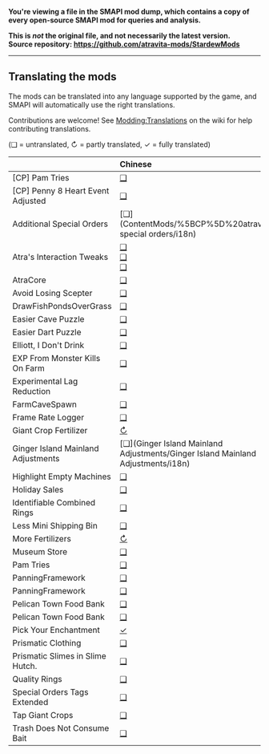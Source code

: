 **You're viewing a file in the SMAPI mod dump, which contains a copy of every open-source SMAPI mod
for queries and analysis.**

**This is _not_ the original file, and not necessarily the latest version.**  
**Source repository: https://github.com/atravita-mods/StardewMods**

----

## Translating the mods
<!--
    This section is auto-generated using a script, there's no need to edit it manually.
    https://gist.github.com/Pathoschild/040ff6c8dc863ed2a7a828aa04447033
-->
The mods can be translated into any language supported by the game, and SMAPI will automatically
use the right translations.

Contributions are welcome! See [Modding:Translations](https://stardewvalleywiki.com/Modding:Translations)
on the wiki for help contributing translations.

(❑ = untranslated, ↻ = partly translated, ✓ = fully translated)

&nbsp;                             | Chinese                                                                                                                                                                                                                        | French                                                                                                                                                                                                                         | German                                                                                                                                                                                                                         | Hungarian                                                                                                                                                                                                                      | Italian                                                                                                                                                                                                                        | Japanese                                                                                                                                                                                                                       | Korean                                                                                                                                                                                                                         | Portuguese                                                                                                                                                                                                                                             | Russian                                                                                                                                                                                                                                | Spanish                                                                                                                                                                                                                                | Turkish
:--------------------------------- | :----------------------------------------------------------------------------------------------------------------------------------------------------------------------------------------------------------------------------- | :----------------------------------------------------------------------------------------------------------------------------------------------------------------------------------------------------------------------------- | :----------------------------------------------------------------------------------------------------------------------------------------------------------------------------------------------------------------------------- | :----------------------------------------------------------------------------------------------------------------------------------------------------------------------------------------------------------------------------- | :----------------------------------------------------------------------------------------------------------------------------------------------------------------------------------------------------------------------------- | :----------------------------------------------------------------------------------------------------------------------------------------------------------------------------------------------------------------------------- | :----------------------------------------------------------------------------------------------------------------------------------------------------------------------------------------------------------------------------- | :----------------------------------------------------------------------------------------------------------------------------------------------------------------------------------------------------------------------------------------------------- | :------------------------------------------------------------------------------------------------------------------------------------------------------------------------------------------------------------------------------------- | :------------------------------------------------------------------------------------------------------------------------------------------------------------------------------------------------------------------------------------- | :-----------------------------------------------------------------------------------------------------------------------------------------------------------------------------------------------------------------------------
[CP] Pam Tries                     | [❑](PamTries/%5BCP%5D%20PamTries/i18n)                                                                                                                                                                                         | [❑](PamTries/%5BCP%5D%20PamTries/i18n)                                                                                                                                                                                         | [❑](PamTries/%5BCP%5D%20PamTries/i18n)                                                                                                                                                                                         | [❑](PamTries/%5BCP%5D%20PamTries/i18n)                                                                                                                                                                                         | [❑](PamTries/%5BCP%5D%20PamTries/i18n)                                                                                                                                                                                         | [❑](PamTries/%5BCP%5D%20PamTries/i18n)                                                                                                                                                                                         | [❑](PamTries/%5BCP%5D%20PamTries/i18n)                                                                                                                                                                                         | [❑](PamTries/%5BCP%5D%20PamTries/i18n)                                                                                                                                                                                                                 | [❑](PamTries/%5BCP%5D%20PamTries/i18n)                                                                                                                                                                                                 | [❑](PamTries/%5BCP%5D%20PamTries/i18n)                                                                                                                                                                                                 | [❑](PamTries/%5BCP%5D%20PamTries/i18n)
[CP] Penny 8 Heart Event Adjusted  | [❑](ContentMods/%5BCP%5D%20PennyEventsAdjusted/i18n)                                                                                                                                                                           | [❑](ContentMods/%5BCP%5D%20PennyEventsAdjusted/i18n)                                                                                                                                                                           | [❑](ContentMods/%5BCP%5D%20PennyEventsAdjusted/i18n)                                                                                                                                                                           | [❑](ContentMods/%5BCP%5D%20PennyEventsAdjusted/i18n)                                                                                                                                                                           | [❑](ContentMods/%5BCP%5D%20PennyEventsAdjusted/i18n)                                                                                                                                                                           | [❑](ContentMods/%5BCP%5D%20PennyEventsAdjusted/i18n)                                                                                                                                                                           | [❑](ContentMods/%5BCP%5D%20PennyEventsAdjusted/i18n)                                                                                                                                                                           | [❑](ContentMods/%5BCP%5D%20PennyEventsAdjusted/i18n)                                                                                                                                                                                                   | [❑](ContentMods/%5BCP%5D%20PennyEventsAdjusted/i18n)                                                                                                                                                                                   | [❑](ContentMods/%5BCP%5D%20PennyEventsAdjusted/i18n)                                                                                                                                                                                   | [❑](ContentMods/%5BCP%5D%20PennyEventsAdjusted/i18n)
Additional Special Orders          | [❑](ContentMods/%5BCP%5D%20atravita special orders/i18n)                                                                                                                                                                       | [❑](ContentMods/%5BCP%5D%20atravita special orders/i18n)                                                                                                                                                                       | [❑](ContentMods/%5BCP%5D%20atravita special orders/i18n)                                                                                                                                                                       | [❑](ContentMods/%5BCP%5D%20atravita special orders/i18n)                                                                                                                                                                       | [❑](ContentMods/%5BCP%5D%20atravita special orders/i18n)                                                                                                                                                                       | [❑](ContentMods/%5BCP%5D%20atravita special orders/i18n)                                                                                                                                                                       | [❑](ContentMods/%5BCP%5D%20atravita special orders/i18n)                                                                                                                                                                       | [❑](ContentMods/%5BCP%5D%20atravita special orders/i18n)                                                                                                                                                                                               | [❑](ContentMods/%5BCP%5D%20atravita special orders/i18n)                                                                                                                                                                               | [❑](ContentMods/%5BCP%5D%20atravita special orders/i18n)                                                                                                                                                                               | [❑](ContentMods/%5BCP%5D%20atravita special orders/i18n)
Atra's Interaction Tweaks          | [❑](StopRugRemoval/StopRugRemoval/i18n)<br />[❑](StopRugRemoval/StopRugRemoval/bin/Release/net473/StopRugRemoval/i18n)<br />[❑](StopRugRemoval/StopRugRemoval/bin/Release/net473/StopRugRemoval/extracted/StopRugRemoval/i18n) | [❑](StopRugRemoval/StopRugRemoval/i18n)<br />[❑](StopRugRemoval/StopRugRemoval/bin/Release/net473/StopRugRemoval/i18n)<br />[❑](StopRugRemoval/StopRugRemoval/bin/Release/net473/StopRugRemoval/extracted/StopRugRemoval/i18n) | [❑](StopRugRemoval/StopRugRemoval/i18n)<br />[❑](StopRugRemoval/StopRugRemoval/bin/Release/net473/StopRugRemoval/i18n)<br />[❑](StopRugRemoval/StopRugRemoval/bin/Release/net473/StopRugRemoval/extracted/StopRugRemoval/i18n) | [❑](StopRugRemoval/StopRugRemoval/i18n)<br />[❑](StopRugRemoval/StopRugRemoval/bin/Release/net473/StopRugRemoval/i18n)<br />[❑](StopRugRemoval/StopRugRemoval/bin/Release/net473/StopRugRemoval/extracted/StopRugRemoval/i18n) | [❑](StopRugRemoval/StopRugRemoval/i18n)<br />[❑](StopRugRemoval/StopRugRemoval/bin/Release/net473/StopRugRemoval/i18n)<br />[❑](StopRugRemoval/StopRugRemoval/bin/Release/net473/StopRugRemoval/extracted/StopRugRemoval/i18n) | [❑](StopRugRemoval/StopRugRemoval/i18n)<br />[❑](StopRugRemoval/StopRugRemoval/bin/Release/net473/StopRugRemoval/i18n)<br />[❑](StopRugRemoval/StopRugRemoval/bin/Release/net473/StopRugRemoval/extracted/StopRugRemoval/i18n) | [❑](StopRugRemoval/StopRugRemoval/i18n)<br />[❑](StopRugRemoval/StopRugRemoval/bin/Release/net473/StopRugRemoval/i18n)<br />[❑](StopRugRemoval/StopRugRemoval/bin/Release/net473/StopRugRemoval/extracted/StopRugRemoval/i18n) | [↻](StopRugRemoval/StopRugRemoval/i18n/pt.json)<br />[✓](StopRugRemoval/StopRugRemoval/bin/Release/net473/StopRugRemoval/i18n/pt.json)<br />[✓](StopRugRemoval/StopRugRemoval/bin/Release/net473/StopRugRemoval/extracted/StopRugRemoval/i18n/pt.json) | [↻](StopRugRemoval/StopRugRemoval/i18n/ru.json)<br />[❑](StopRugRemoval/StopRugRemoval/bin/Release/net473/StopRugRemoval/i18n)<br />[❑](StopRugRemoval/StopRugRemoval/bin/Release/net473/StopRugRemoval/extracted/StopRugRemoval/i18n) | [↻](StopRugRemoval/StopRugRemoval/i18n/es.json)<br />[❑](StopRugRemoval/StopRugRemoval/bin/Release/net473/StopRugRemoval/i18n)<br />[❑](StopRugRemoval/StopRugRemoval/bin/Release/net473/StopRugRemoval/extracted/StopRugRemoval/i18n) | [❑](StopRugRemoval/StopRugRemoval/i18n)<br />[❑](StopRugRemoval/StopRugRemoval/bin/Release/net473/StopRugRemoval/i18n)<br />[❑](StopRugRemoval/StopRugRemoval/bin/Release/net473/StopRugRemoval/extracted/StopRugRemoval/i18n)
AtraCore                           | [❑](AtraCore/i18n)                                                                                                                                                                                                             | [❑](AtraCore/i18n)                                                                                                                                                                                                             | [❑](AtraCore/i18n)                                                                                                                                                                                                             | [❑](AtraCore/i18n)                                                                                                                                                                                                             | [❑](AtraCore/i18n)                                                                                                                                                                                                             | [❑](AtraCore/i18n)                                                                                                                                                                                                             | [❑](AtraCore/i18n)                                                                                                                                                                                                             | [❑](AtraCore/i18n)                                                                                                                                                                                                                                     | [❑](AtraCore/i18n)                                                                                                                                                                                                                     | [❑](AtraCore/i18n)                                                                                                                                                                                                                     | [❑](AtraCore/i18n)
Avoid Losing Scepter               | [❑](AvoidLosingScepter/AvoidLosingScepter/i18n)                                                                                                                                                                                | [❑](AvoidLosingScepter/AvoidLosingScepter/i18n)                                                                                                                                                                                | [❑](AvoidLosingScepter/AvoidLosingScepter/i18n)                                                                                                                                                                                | [❑](AvoidLosingScepter/AvoidLosingScepter/i18n)                                                                                                                                                                                | [❑](AvoidLosingScepter/AvoidLosingScepter/i18n)                                                                                                                                                                                | [❑](AvoidLosingScepter/AvoidLosingScepter/i18n)                                                                                                                                                                                | [❑](AvoidLosingScepter/AvoidLosingScepter/i18n)                                                                                                                                                                                | [❑](AvoidLosingScepter/AvoidLosingScepter/i18n)                                                                                                                                                                                                        | [❑](AvoidLosingScepter/AvoidLosingScepter/i18n)                                                                                                                                                                                        | [❑](AvoidLosingScepter/AvoidLosingScepter/i18n)                                                                                                                                                                                        | [❑](AvoidLosingScepter/AvoidLosingScepter/i18n)
DrawFishPondsOverGrass             | [❑](DrawFishPondsOverGrass/DrawFishPondsOverGrass/i18n)                                                                                                                                                                        | [❑](DrawFishPondsOverGrass/DrawFishPondsOverGrass/i18n)                                                                                                                                                                        | [❑](DrawFishPondsOverGrass/DrawFishPondsOverGrass/i18n)                                                                                                                                                                        | [❑](DrawFishPondsOverGrass/DrawFishPondsOverGrass/i18n)                                                                                                                                                                        | [❑](DrawFishPondsOverGrass/DrawFishPondsOverGrass/i18n)                                                                                                                                                                        | [❑](DrawFishPondsOverGrass/DrawFishPondsOverGrass/i18n)                                                                                                                                                                        | [❑](DrawFishPondsOverGrass/DrawFishPondsOverGrass/i18n)                                                                                                                                                                        | [❑](DrawFishPondsOverGrass/DrawFishPondsOverGrass/i18n)                                                                                                                                                                                                | [❑](DrawFishPondsOverGrass/DrawFishPondsOverGrass/i18n)                                                                                                                                                                                | [❑](DrawFishPondsOverGrass/DrawFishPondsOverGrass/i18n)                                                                                                                                                                                | [❑](DrawFishPondsOverGrass/DrawFishPondsOverGrass/i18n)
Easier Cave Puzzle                 | [❑](NerfCavePuzzle/NerfCavePuzzle/i18n)                                                                                                                                                                                        | [❑](NerfCavePuzzle/NerfCavePuzzle/i18n)                                                                                                                                                                                        | [❑](NerfCavePuzzle/NerfCavePuzzle/i18n)                                                                                                                                                                                        | [❑](NerfCavePuzzle/NerfCavePuzzle/i18n)                                                                                                                                                                                        | [❑](NerfCavePuzzle/NerfCavePuzzle/i18n)                                                                                                                                                                                        | [❑](NerfCavePuzzle/NerfCavePuzzle/i18n)                                                                                                                                                                                        | [❑](NerfCavePuzzle/NerfCavePuzzle/i18n)                                                                                                                                                                                        | [❑](NerfCavePuzzle/NerfCavePuzzle/i18n)                                                                                                                                                                                                                | [❑](NerfCavePuzzle/NerfCavePuzzle/i18n)                                                                                                                                                                                                | [❑](NerfCavePuzzle/NerfCavePuzzle/i18n)                                                                                                                                                                                                | [❑](NerfCavePuzzle/NerfCavePuzzle/i18n)
Easier Dart Puzzle                 | [❑](EasierDartPuzzle/i18n)                                                                                                                                                                                                     | [❑](EasierDartPuzzle/i18n)                                                                                                                                                                                                     | [❑](EasierDartPuzzle/i18n)                                                                                                                                                                                                     | [❑](EasierDartPuzzle/i18n)                                                                                                                                                                                                     | [❑](EasierDartPuzzle/i18n)                                                                                                                                                                                                     | [❑](EasierDartPuzzle/i18n)                                                                                                                                                                                                     | [❑](EasierDartPuzzle/i18n)                                                                                                                                                                                                     | [❑](EasierDartPuzzle/i18n)                                                                                                                                                                                                                             | [❑](EasierDartPuzzle/i18n)                                                                                                                                                                                                             | [❑](EasierDartPuzzle/i18n)                                                                                                                                                                                                             | [❑](EasierDartPuzzle/i18n)
Elliott, I Don't Drink             | [❑](ContentMods/ElliottIDontDrink/ElliottIDontDrink/i18n)                                                                                                                                                                      | [❑](ContentMods/ElliottIDontDrink/ElliottIDontDrink/i18n)                                                                                                                                                                      | [❑](ContentMods/ElliottIDontDrink/ElliottIDontDrink/i18n)                                                                                                                                                                      | [❑](ContentMods/ElliottIDontDrink/ElliottIDontDrink/i18n)                                                                                                                                                                      | [❑](ContentMods/ElliottIDontDrink/ElliottIDontDrink/i18n)                                                                                                                                                                      | [❑](ContentMods/ElliottIDontDrink/ElliottIDontDrink/i18n)                                                                                                                                                                      | [❑](ContentMods/ElliottIDontDrink/ElliottIDontDrink/i18n)                                                                                                                                                                      | [❑](ContentMods/ElliottIDontDrink/ElliottIDontDrink/i18n)                                                                                                                                                                                              | [❑](ContentMods/ElliottIDontDrink/ElliottIDontDrink/i18n)                                                                                                                                                                              | [❑](ContentMods/ElliottIDontDrink/ElliottIDontDrink/i18n)                                                                                                                                                                              | [❑](ContentMods/ElliottIDontDrink/ElliottIDontDrink/i18n)
EXP From Monster Kills On Farm     | [❑](ExpFromMonsterKillsOnFarm/ExpFromMonsterKillsOnFarm/i18n)                                                                                                                                                                  | [❑](ExpFromMonsterKillsOnFarm/ExpFromMonsterKillsOnFarm/i18n)                                                                                                                                                                  | [❑](ExpFromMonsterKillsOnFarm/ExpFromMonsterKillsOnFarm/i18n)                                                                                                                                                                  | [❑](ExpFromMonsterKillsOnFarm/ExpFromMonsterKillsOnFarm/i18n)                                                                                                                                                                  | [❑](ExpFromMonsterKillsOnFarm/ExpFromMonsterKillsOnFarm/i18n)                                                                                                                                                                  | [❑](ExpFromMonsterKillsOnFarm/ExpFromMonsterKillsOnFarm/i18n)                                                                                                                                                                  | [❑](ExpFromMonsterKillsOnFarm/ExpFromMonsterKillsOnFarm/i18n)                                                                                                                                                                  | [❑](ExpFromMonsterKillsOnFarm/ExpFromMonsterKillsOnFarm/i18n)                                                                                                                                                                                          | [❑](ExpFromMonsterKillsOnFarm/ExpFromMonsterKillsOnFarm/i18n)                                                                                                                                                                          | [❑](ExpFromMonsterKillsOnFarm/ExpFromMonsterKillsOnFarm/i18n)                                                                                                                                                                          | [❑](ExpFromMonsterKillsOnFarm/ExpFromMonsterKillsOnFarm/i18n)
Experimental Lag Reduction         | [❑](ExperimentalLagReduction/i18n)                                                                                                                                                                                             | [❑](ExperimentalLagReduction/i18n)                                                                                                                                                                                             | [❑](ExperimentalLagReduction/i18n)                                                                                                                                                                                             | [❑](ExperimentalLagReduction/i18n)                                                                                                                                                                                             | [❑](ExperimentalLagReduction/i18n)                                                                                                                                                                                             | [❑](ExperimentalLagReduction/i18n)                                                                                                                                                                                             | [❑](ExperimentalLagReduction/i18n)                                                                                                                                                                                             | [❑](ExperimentalLagReduction/i18n)                                                                                                                                                                                                                     | [❑](ExperimentalLagReduction/i18n)                                                                                                                                                                                                     | [❑](ExperimentalLagReduction/i18n)                                                                                                                                                                                                     | [❑](ExperimentalLagReduction/i18n)
FarmCaveSpawn                      | [❑](FarmCaveSpawn/FarmCaveSpawn/i18n)                                                                                                                                                                                          | [❑](FarmCaveSpawn/FarmCaveSpawn/i18n)                                                                                                                                                                                          | [❑](FarmCaveSpawn/FarmCaveSpawn/i18n)                                                                                                                                                                                          | [❑](FarmCaveSpawn/FarmCaveSpawn/i18n)                                                                                                                                                                                          | [❑](FarmCaveSpawn/FarmCaveSpawn/i18n)                                                                                                                                                                                          | [❑](FarmCaveSpawn/FarmCaveSpawn/i18n)                                                                                                                                                                                          | [❑](FarmCaveSpawn/FarmCaveSpawn/i18n)                                                                                                                                                                                          | [❑](FarmCaveSpawn/FarmCaveSpawn/i18n)                                                                                                                                                                                                                  | [❑](FarmCaveSpawn/FarmCaveSpawn/i18n)                                                                                                                                                                                                  | [❑](FarmCaveSpawn/FarmCaveSpawn/i18n)                                                                                                                                                                                                  | [❑](FarmCaveSpawn/FarmCaveSpawn/i18n)
Frame Rate Logger                  | [❑](FrameRateLogger/FrameRateLogger/i18n)                                                                                                                                                                                      | [❑](FrameRateLogger/FrameRateLogger/i18n)                                                                                                                                                                                      | [❑](FrameRateLogger/FrameRateLogger/i18n)                                                                                                                                                                                      | [❑](FrameRateLogger/FrameRateLogger/i18n)                                                                                                                                                                                      | [❑](FrameRateLogger/FrameRateLogger/i18n)                                                                                                                                                                                      | [❑](FrameRateLogger/FrameRateLogger/i18n)                                                                                                                                                                                      | [❑](FrameRateLogger/FrameRateLogger/i18n)                                                                                                                                                                                      | [❑](FrameRateLogger/FrameRateLogger/i18n)                                                                                                                                                                                                              | [❑](FrameRateLogger/FrameRateLogger/i18n)                                                                                                                                                                                              | [❑](FrameRateLogger/FrameRateLogger/i18n)                                                                                                                                                                                              | [❑](FrameRateLogger/FrameRateLogger/i18n)
Giant Crop Fertilizer              | [↻](GiantCropFertilizer/GiantCropFertilizer/i18n/zh.json)                                                                                                                                                                      | [❑](GiantCropFertilizer/GiantCropFertilizer/i18n)                                                                                                                                                                              | [❑](GiantCropFertilizer/GiantCropFertilizer/i18n)                                                                                                                                                                              | [❑](GiantCropFertilizer/GiantCropFertilizer/i18n)                                                                                                                                                                              | [❑](GiantCropFertilizer/GiantCropFertilizer/i18n)                                                                                                                                                                              | [❑](GiantCropFertilizer/GiantCropFertilizer/i18n)                                                                                                                                                                              | [❑](GiantCropFertilizer/GiantCropFertilizer/i18n)                                                                                                                                                                              | [❑](GiantCropFertilizer/GiantCropFertilizer/i18n)                                                                                                                                                                                                      | [❑](GiantCropFertilizer/GiantCropFertilizer/i18n)                                                                                                                                                                                      | [❑](GiantCropFertilizer/GiantCropFertilizer/i18n)                                                                                                                                                                                      | [❑](GiantCropFertilizer/GiantCropFertilizer/i18n)
Ginger Island Mainland Adjustments | [❑](Ginger Island Mainland Adjustments/Ginger Island Mainland Adjustments/i18n)                                                                                                                                                | [❑](Ginger Island Mainland Adjustments/Ginger Island Mainland Adjustments/i18n)                                                                                                                                                | [❑](Ginger Island Mainland Adjustments/Ginger Island Mainland Adjustments/i18n)                                                                                                                                                | [❑](Ginger Island Mainland Adjustments/Ginger Island Mainland Adjustments/i18n)                                                                                                                                                | [❑](Ginger Island Mainland Adjustments/Ginger Island Mainland Adjustments/i18n)                                                                                                                                                | [❑](Ginger Island Mainland Adjustments/Ginger Island Mainland Adjustments/i18n)                                                                                                                                                | [❑](Ginger Island Mainland Adjustments/Ginger Island Mainland Adjustments/i18n)                                                                                                                                                | [❑](Ginger Island Mainland Adjustments/Ginger Island Mainland Adjustments/i18n)                                                                                                                                                                        | [❑](Ginger Island Mainland Adjustments/Ginger Island Mainland Adjustments/i18n)                                                                                                                                                        | [❑](Ginger Island Mainland Adjustments/Ginger Island Mainland Adjustments/i18n)                                                                                                                                                        | [❑](Ginger Island Mainland Adjustments/Ginger Island Mainland Adjustments/i18n)
Highlight Empty Machines           | [❑](HighlightEmptyMachines/HighlightEmptyMachines/i18n)                                                                                                                                                                        | [❑](HighlightEmptyMachines/HighlightEmptyMachines/i18n)                                                                                                                                                                        | [❑](HighlightEmptyMachines/HighlightEmptyMachines/i18n)                                                                                                                                                                        | [❑](HighlightEmptyMachines/HighlightEmptyMachines/i18n)                                                                                                                                                                        | [❑](HighlightEmptyMachines/HighlightEmptyMachines/i18n)                                                                                                                                                                        | [❑](HighlightEmptyMachines/HighlightEmptyMachines/i18n)                                                                                                                                                                        | [❑](HighlightEmptyMachines/HighlightEmptyMachines/i18n)                                                                                                                                                                        | [❑](HighlightEmptyMachines/HighlightEmptyMachines/i18n)                                                                                                                                                                                                | [❑](HighlightEmptyMachines/HighlightEmptyMachines/i18n)                                                                                                                                                                                | [❑](HighlightEmptyMachines/HighlightEmptyMachines/i18n)                                                                                                                                                                                | [❑](HighlightEmptyMachines/HighlightEmptyMachines/i18n)
Holiday Sales                      | [❑](HolidaySales/i18n)                                                                                                                                                                                                         | [❑](HolidaySales/i18n)                                                                                                                                                                                                         | [❑](HolidaySales/i18n)                                                                                                                                                                                                         | [❑](HolidaySales/i18n)                                                                                                                                                                                                         | [❑](HolidaySales/i18n)                                                                                                                                                                                                         | [❑](HolidaySales/i18n)                                                                                                                                                                                                         | [❑](HolidaySales/i18n)                                                                                                                                                                                                         | [❑](HolidaySales/i18n)                                                                                                                                                                                                                                 | [❑](HolidaySales/i18n)                                                                                                                                                                                                                 | [❑](HolidaySales/i18n)                                                                                                                                                                                                                 | [❑](HolidaySales/i18n)
Identifiable Combined Rings        | [❑](IdentifiableCombinedRings/i18n)                                                                                                                                                                                            | [❑](IdentifiableCombinedRings/i18n)                                                                                                                                                                                            | [❑](IdentifiableCombinedRings/i18n)                                                                                                                                                                                            | [❑](IdentifiableCombinedRings/i18n)                                                                                                                                                                                            | [❑](IdentifiableCombinedRings/i18n)                                                                                                                                                                                            | [❑](IdentifiableCombinedRings/i18n)                                                                                                                                                                                            | [❑](IdentifiableCombinedRings/i18n)                                                                                                                                                                                            | [❑](IdentifiableCombinedRings/i18n)                                                                                                                                                                                                                    | [❑](IdentifiableCombinedRings/i18n)                                                                                                                                                                                                    | [❑](IdentifiableCombinedRings/i18n)                                                                                                                                                                                                    | [❑](IdentifiableCombinedRings/i18n)
Less Mini Shipping Bin             | [❑](LessMiniShippingBin/LessMiniShippingBin/i18n)                                                                                                                                                                              | [❑](LessMiniShippingBin/LessMiniShippingBin/i18n)                                                                                                                                                                              | [❑](LessMiniShippingBin/LessMiniShippingBin/i18n)                                                                                                                                                                              | [❑](LessMiniShippingBin/LessMiniShippingBin/i18n)                                                                                                                                                                              | [❑](LessMiniShippingBin/LessMiniShippingBin/i18n)                                                                                                                                                                              | [❑](LessMiniShippingBin/LessMiniShippingBin/i18n)                                                                                                                                                                              | [❑](LessMiniShippingBin/LessMiniShippingBin/i18n)                                                                                                                                                                              | [❑](LessMiniShippingBin/LessMiniShippingBin/i18n)                                                                                                                                                                                                      | [❑](LessMiniShippingBin/LessMiniShippingBin/i18n)                                                                                                                                                                                      | [❑](LessMiniShippingBin/LessMiniShippingBin/i18n)                                                                                                                                                                                      | [❑](LessMiniShippingBin/LessMiniShippingBin/i18n)
More Fertilizers                   | [↻](MoreFertilizers/MoreFertilizers/i18n/zh.json)                                                                                                                                                                              | [↻](MoreFertilizers/MoreFertilizers/i18n/fr.json)                                                                                                                                                                              | [❑](MoreFertilizers/MoreFertilizers/i18n)                                                                                                                                                                                      | [❑](MoreFertilizers/MoreFertilizers/i18n)                                                                                                                                                                                      | [❑](MoreFertilizers/MoreFertilizers/i18n)                                                                                                                                                                                      | [❑](MoreFertilizers/MoreFertilizers/i18n)                                                                                                                                                                                      | [❑](MoreFertilizers/MoreFertilizers/i18n)                                                                                                                                                                                      | [❑](MoreFertilizers/MoreFertilizers/i18n)                                                                                                                                                                                                              | [❑](MoreFertilizers/MoreFertilizers/i18n)                                                                                                                                                                                              | [❑](MoreFertilizers/MoreFertilizers/i18n)                                                                                                                                                                                              | [❑](MoreFertilizers/MoreFertilizers/i18n)
Museum Store                       | [❑](MuseumRewardsIn/MuseumRewardsIn/i18n)                                                                                                                                                                                      | [❑](MuseumRewardsIn/MuseumRewardsIn/i18n)                                                                                                                                                                                      | [❑](MuseumRewardsIn/MuseumRewardsIn/i18n)                                                                                                                                                                                      | [❑](MuseumRewardsIn/MuseumRewardsIn/i18n)                                                                                                                                                                                      | [❑](MuseumRewardsIn/MuseumRewardsIn/i18n)                                                                                                                                                                                      | [❑](MuseumRewardsIn/MuseumRewardsIn/i18n)                                                                                                                                                                                      | [❑](MuseumRewardsIn/MuseumRewardsIn/i18n)                                                                                                                                                                                      | [❑](MuseumRewardsIn/MuseumRewardsIn/i18n)                                                                                                                                                                                                              | [❑](MuseumRewardsIn/MuseumRewardsIn/i18n)                                                                                                                                                                                              | [❑](MuseumRewardsIn/MuseumRewardsIn/i18n)                                                                                                                                                                                              | [❑](MuseumRewardsIn/MuseumRewardsIn/i18n)
Pam Tries                          | [❑](PamTries/PamTries/i18n)                                                                                                                                                                                                    | [❑](PamTries/PamTries/i18n)                                                                                                                                                                                                    | [❑](PamTries/PamTries/i18n)                                                                                                                                                                                                    | [❑](PamTries/PamTries/i18n)                                                                                                                                                                                                    | [❑](PamTries/PamTries/i18n)                                                                                                                                                                                                    | [❑](PamTries/PamTries/i18n)                                                                                                                                                                                                    | [❑](PamTries/PamTries/i18n)                                                                                                                                                                                                    | [❑](PamTries/PamTries/i18n)                                                                                                                                                                                                                            | [❑](PamTries/PamTries/i18n)                                                                                                                                                                                                            | [❑](PamTries/PamTries/i18n)                                                                                                                                                                                                            | [❑](PamTries/PamTries/i18n)
PanningFramework                   | [❑](PanningFramework/PanningFramework/i18n)                                                                                                                                                                                    | [❑](PanningFramework/PanningFramework/i18n)                                                                                                                                                                                    | [❑](PanningFramework/PanningFramework/i18n)                                                                                                                                                                                    | [❑](PanningFramework/PanningFramework/i18n)                                                                                                                                                                                    | [❑](PanningFramework/PanningFramework/i18n)                                                                                                                                                                                    | [❑](PanningFramework/PanningFramework/i18n)                                                                                                                                                                                    | [❑](PanningFramework/PanningFramework/i18n)                                                                                                                                                                                    | [❑](PanningFramework/PanningFramework/i18n)                                                                                                                                                                                                            | [❑](PanningFramework/PanningFramework/i18n)                                                                                                                                                                                            | [❑](PanningFramework/PanningFramework/i18n)                                                                                                                                                                                            | [❑](PanningFramework/PanningFramework/i18n)
PanningFramework                   | [❑](PanningFramework/i18n)                                                                                                                                                                                                     | [❑](PanningFramework/i18n)                                                                                                                                                                                                     | [❑](PanningFramework/i18n)                                                                                                                                                                                                     | [❑](PanningFramework/i18n)                                                                                                                                                                                                     | [❑](PanningFramework/i18n)                                                                                                                                                                                                     | [❑](PanningFramework/i18n)                                                                                                                                                                                                     | [❑](PanningFramework/i18n)                                                                                                                                                                                                     | [❑](PanningFramework/i18n)                                                                                                                                                                                                                             | [❑](PanningFramework/i18n)                                                                                                                                                                                                             | [❑](PanningFramework/i18n)                                                                                                                                                                                                             | [❑](PanningFramework/i18n)
Pelican Town Food Bank             | [❑](PelicanTownFoodBank/PelicanTownFoodBank/i18n)                                                                                                                                                                              | [❑](PelicanTownFoodBank/PelicanTownFoodBank/i18n)                                                                                                                                                                              | [❑](PelicanTownFoodBank/PelicanTownFoodBank/i18n)                                                                                                                                                                              | [❑](PelicanTownFoodBank/PelicanTownFoodBank/i18n)                                                                                                                                                                              | [❑](PelicanTownFoodBank/PelicanTownFoodBank/i18n)                                                                                                                                                                              | [❑](PelicanTownFoodBank/PelicanTownFoodBank/i18n)                                                                                                                                                                              | [❑](PelicanTownFoodBank/PelicanTownFoodBank/i18n)                                                                                                                                                                              | [❑](PelicanTownFoodBank/PelicanTownFoodBank/i18n)                                                                                                                                                                                                      | [❑](PelicanTownFoodBank/PelicanTownFoodBank/i18n)                                                                                                                                                                                      | [❑](PelicanTownFoodBank/PelicanTownFoodBank/i18n)                                                                                                                                                                                      | [❑](PelicanTownFoodBank/PelicanTownFoodBank/i18n)
Pelican Town Food Bank             | [❑](PelicanTownFoodBank/i18n)                                                                                                                                                                                                  | [❑](PelicanTownFoodBank/i18n)                                                                                                                                                                                                  | [❑](PelicanTownFoodBank/i18n)                                                                                                                                                                                                  | [❑](PelicanTownFoodBank/i18n)                                                                                                                                                                                                  | [❑](PelicanTownFoodBank/i18n)                                                                                                                                                                                                  | [❑](PelicanTownFoodBank/i18n)                                                                                                                                                                                                  | [❑](PelicanTownFoodBank/i18n)                                                                                                                                                                                                  | [❑](PelicanTownFoodBank/i18n)                                                                                                                                                                                                                          | [❑](PelicanTownFoodBank/i18n)                                                                                                                                                                                                          | [❑](PelicanTownFoodBank/i18n)                                                                                                                                                                                                          | [❑](PelicanTownFoodBank/i18n)
Pick Your Enchantment              | [✓](ForgeMenuChoice/ForgeMenuChoice/i18n/zh.json)                                                                                                                                                                              | [❑](ForgeMenuChoice/ForgeMenuChoice/i18n)                                                                                                                                                                                      | [❑](ForgeMenuChoice/ForgeMenuChoice/i18n)                                                                                                                                                                                      | [✓](ForgeMenuChoice/ForgeMenuChoice/i18n/hu.json)                                                                                                                                                                              | [❑](ForgeMenuChoice/ForgeMenuChoice/i18n)                                                                                                                                                                                      | [❑](ForgeMenuChoice/ForgeMenuChoice/i18n)                                                                                                                                                                                      | [❑](ForgeMenuChoice/ForgeMenuChoice/i18n)                                                                                                                                                                                      | [✓](ForgeMenuChoice/ForgeMenuChoice/i18n/pt.json)                                                                                                                                                                                                      | [❑](ForgeMenuChoice/ForgeMenuChoice/i18n)                                                                                                                                                                                              | [❑](ForgeMenuChoice/ForgeMenuChoice/i18n)                                                                                                                                                                                              | [❑](ForgeMenuChoice/ForgeMenuChoice/i18n)
Prismatic Clothing                 | [❑](PrismaticClothing/i18n)                                                                                                                                                                                                    | [❑](PrismaticClothing/i18n)                                                                                                                                                                                                    | [❑](PrismaticClothing/i18n)                                                                                                                                                                                                    | [❑](PrismaticClothing/i18n)                                                                                                                                                                                                    | [❑](PrismaticClothing/i18n)                                                                                                                                                                                                    | [❑](PrismaticClothing/i18n)                                                                                                                                                                                                    | [❑](PrismaticClothing/i18n)                                                                                                                                                                                                    | [❑](PrismaticClothing/i18n)                                                                                                                                                                                                                            | [❑](PrismaticClothing/i18n)                                                                                                                                                                                                            | [❑](PrismaticClothing/i18n)                                                                                                                                                                                                            | [❑](PrismaticClothing/i18n)
Prismatic Slimes in Slime Hutch.   | [❑](PrismaticSlime/i18n)                                                                                                                                                                                                       | [❑](PrismaticSlime/i18n)                                                                                                                                                                                                       | [❑](PrismaticSlime/i18n)                                                                                                                                                                                                       | [❑](PrismaticSlime/i18n)                                                                                                                                                                                                       | [❑](PrismaticSlime/i18n)                                                                                                                                                                                                       | [❑](PrismaticSlime/i18n)                                                                                                                                                                                                       | [❑](PrismaticSlime/i18n)                                                                                                                                                                                                       | [❑](PrismaticSlime/i18n)                                                                                                                                                                                                                               | [❑](PrismaticSlime/i18n)                                                                                                                                                                                                               | [❑](PrismaticSlime/i18n)                                                                                                                                                                                                               | [❑](PrismaticSlime/i18n)
Quality Rings                      | [❑](QualityRings/i18n)                                                                                                                                                                                                         | [❑](QualityRings/i18n)                                                                                                                                                                                                         | [❑](QualityRings/i18n)                                                                                                                                                                                                         | [❑](QualityRings/i18n)                                                                                                                                                                                                         | [❑](QualityRings/i18n)                                                                                                                                                                                                         | [❑](QualityRings/i18n)                                                                                                                                                                                                         | [❑](QualityRings/i18n)                                                                                                                                                                                                         | [❑](QualityRings/i18n)                                                                                                                                                                                                                                 | [❑](QualityRings/i18n)                                                                                                                                                                                                                 | [❑](QualityRings/i18n)                                                                                                                                                                                                                 | [❑](QualityRings/i18n)
Special Orders Tags Extended       | [❑](SpecialOrdersExtended/SpecialOrdersExtended/i18n)                                                                                                                                                                          | [❑](SpecialOrdersExtended/SpecialOrdersExtended/i18n)                                                                                                                                                                          | [❑](SpecialOrdersExtended/SpecialOrdersExtended/i18n)                                                                                                                                                                          | [❑](SpecialOrdersExtended/SpecialOrdersExtended/i18n)                                                                                                                                                                          | [❑](SpecialOrdersExtended/SpecialOrdersExtended/i18n)                                                                                                                                                                          | [❑](SpecialOrdersExtended/SpecialOrdersExtended/i18n)                                                                                                                                                                          | [❑](SpecialOrdersExtended/SpecialOrdersExtended/i18n)                                                                                                                                                                          | [❑](SpecialOrdersExtended/SpecialOrdersExtended/i18n)                                                                                                                                                                                                  | [❑](SpecialOrdersExtended/SpecialOrdersExtended/i18n)                                                                                                                                                                                  | [❑](SpecialOrdersExtended/SpecialOrdersExtended/i18n)                                                                                                                                                                                  | [❑](SpecialOrdersExtended/SpecialOrdersExtended/i18n)
Tap Giant Crops                    | [❑](TapGiantCrops/i18n)                                                                                                                                                                                                        | [❑](TapGiantCrops/i18n)                                                                                                                                                                                                        | [❑](TapGiantCrops/i18n)                                                                                                                                                                                                        | [❑](TapGiantCrops/i18n)                                                                                                                                                                                                        | [❑](TapGiantCrops/i18n)                                                                                                                                                                                                        | [❑](TapGiantCrops/i18n)                                                                                                                                                                                                        | [❑](TapGiantCrops/i18n)                                                                                                                                                                                                        | [❑](TapGiantCrops/i18n)                                                                                                                                                                                                                                | [❑](TapGiantCrops/i18n)                                                                                                                                                                                                                | [❑](TapGiantCrops/i18n)                                                                                                                                                                                                                | [❑](TapGiantCrops/i18n)
Trash Does Not Consume Bait        | [❑](TrashDoesNotConsumeBait/TrashDoesNotConsumeBait/i18n)                                                                                                                                                                      | [❑](TrashDoesNotConsumeBait/TrashDoesNotConsumeBait/i18n)                                                                                                                                                                      | [❑](TrashDoesNotConsumeBait/TrashDoesNotConsumeBait/i18n)                                                                                                                                                                      | [❑](TrashDoesNotConsumeBait/TrashDoesNotConsumeBait/i18n)                                                                                                                                                                      | [❑](TrashDoesNotConsumeBait/TrashDoesNotConsumeBait/i18n)                                                                                                                                                                      | [❑](TrashDoesNotConsumeBait/TrashDoesNotConsumeBait/i18n)                                                                                                                                                                      | [❑](TrashDoesNotConsumeBait/TrashDoesNotConsumeBait/i18n)                                                                                                                                                                      | [❑](TrashDoesNotConsumeBait/TrashDoesNotConsumeBait/i18n)                                                                                                                                                                                              | [❑](TrashDoesNotConsumeBait/TrashDoesNotConsumeBait/i18n)                                                                                                                                                                              | [❑](TrashDoesNotConsumeBait/TrashDoesNotConsumeBait/i18n)                                                                                                                                                                              | [❑](TrashDoesNotConsumeBait/TrashDoesNotConsumeBait/i18n)
